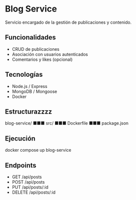 # Blog Service
Servicio encargado de la gestión de publicaciones y contenido.
## Funcionalidades
- CRUD de publicaciones
- Asociación con usuarios autenticados
- Comentarios y likes (opcional)
## Tecnologías
- Node.js / Express
- MongoDB / Mongoose
- Docker
## Estructurazzzz
blog-service/
■■■ src/
■■■ Dockerfile
■■■ package.json
## Ejecución
docker compose up blog-service
## Endpoints
- GET /api/posts
- POST /api/posts
- PUT /api/posts/:id
- DELETE /api/posts/:id